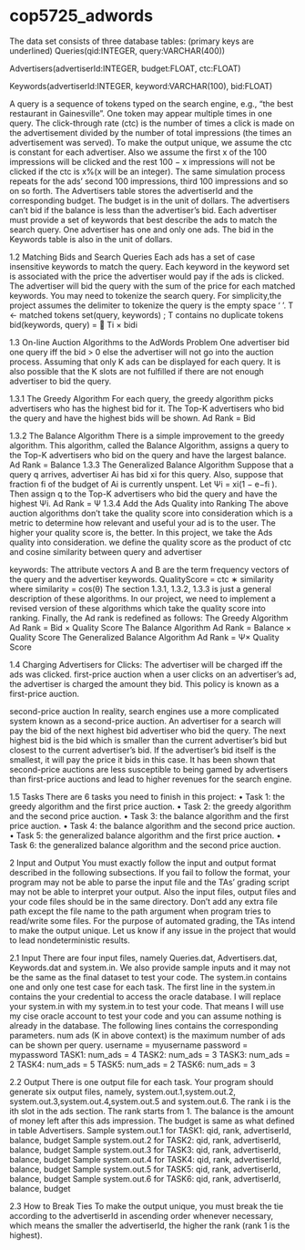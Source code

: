 cop5725_adwords
===============
The data set consists of three database tables: (primary keys are underlined)
Queries(qid:INTEGER, query:VARCHAR(400)) 

Advertisers(advertiserId:INTEGER, budget:FLOAT, ctc:FLOAT) 

Keywords(advertiserId:INTEGER, keyword:VARCHAR(100), bid:FLOAT)


A query is a sequence of tokens typed on the search engine, e.g., “the best restaurant in Gainesville”. 
One token may appear multiple times in one query. The click-through rate (ctc) is the number of times a 
click is made on the advertisement divided by the number of total impressions (the times an advertisement 
was served). To make the output unique, we assume the ctc is constant for each advertiser. Also we assume 
the first x of the 100 impressions will be clicked and the rest 100 − x impressions will not be clicked if 
the ctc is x%(x will be an integer). The same simulation process repeats for the ads’ second 100 impressions, 
third 100 impressions and so on so forth. The Advertisers table stores the advertiserId and the corresponding 
budget. The budget is in the unit of dollars. The advertisers can’t bid if the balance is less than the 
advertiser’s bid. Each advertiser must provide a set of keywords that best describe the ads to match the 
search query. One advertiser has one and only one ads. The bid in the Keywords table is also in the unit 
of dollars.

1.2 Matching Bids and Search Queries
Each ads has a set of case insensitive keywords to match the query. Each keyword in the keyword set is associated
with the price the advertiser would pay if the ads is clicked. The advertiser will bid the query with the sum of 
the price for each matched keywords. You may need to tokenize the search query. For simplicity,the project assumes
the delimiter to tokenize the query is the empty space ‘ ’.
T ← matched tokens set(query, keywords) ; T contains no duplicate tokens bid(keywords, query) = 􏰀 Ti × bidi


1.3 On-line Auction Algorithms to the AdWords Problem
One advertiser bid one query iff the bid > 0 else the advertiser will not go into the auction process. Assuming that 
only K ads can be displayed for each query. It is also possible that the K slots are not fulfilled if there are not 
enough advertiser to bid the query.

1.3.1 The Greedy Algorithm
For each query, the greedy algorithm picks advertisers who has the highest bid for it. The Top-K advertisers who bid 
the query and have the highest bids will be shown.
Ad Rank = Bid

1.3.2 The Balance Algorithm
There is a simple improvement to the greedy algorithm. This algorithm, called the Balance Algorithm, assigns a query 
to the Top-K advertisers who bid on the query and have the largest balance.
Ad Rank = Balance
1.3.3 The Generalized Balance Algorithm
Suppose that a query q arrives, advertiser Ai has bid xi for this query. Also, suppose that fraction fi of the budget 
of Ai is currently unspent. Let Ψi = xi(1 − e−fi ). Then assign q to the Top-K advertisers who bid the query and have 
the highest Ψi.
Ad Rank = Ψ
1.3.4 Add the Ads Quality into Ranking
The above auction algorithms don’t take the quality score into consideration which is a metric to determine how 
relevant and useful your ad is to the user. The higher your quality score is, the better. In this project, we take 
the Ads quality into consideration. we define the quality score as the product of ctc and cosine similarity between 
query and advertiser

keywords: The attribute vectors A and B are the term frequency vectors of the query and the advertiser keywords.
QualityScore = ctc ∗ similarity where similarity = cos(θ) 
The section 1.3.1, 1.3.2, 1.3.3 is just a general description of these algorithms. In our project, we need to implement
a revised version of these algorithms which take the quality score into ranking. Finally, the Ad rank is redefined as 
follows:
The Greedy Algorithm Ad Rank = Bid × Quality Score
The Balance Algorithm Ad Rank = Balance × Quality Score
The Generalized Balance Algorithm Ad Rank = Ψ× Quality Score


1.4 Charging Advertisers for Clicks:
The advertiser will be charged iff the ads was clicked.
first-price auction when a user clicks on an advertiser’s ad, the advertiser is charged the
amount they bid. This policy is known as a first-price auction.

second-price auction In reality, search engines use a more complicated system known as a second-price auction. 
An advertiser for a search will pay the bid of the next highest bid advertiser who bid the query. The next highest 
bid is the bid which is smaller than the current advertiser’s bid but closest to the current advertiser’s bid. 
If the advertiser’s bid itself is the smallest, it will pay the price it bids in this case. It has been shown that 
second-price auctions are less susceptible to being gamed by advertisers than first-price auctions and lead to higher 
revenues for the search engine.

1.5 Tasks
There are 6 tasks you need to finish in this project:
• Task 1: the greedy algorithm and the first price auction.
• Task 2: the greedy algorithm and the second price auction.
• Task 3: the balance algorithm and the first price auction.
• Task 4: the balance algorithm and the second price auction.
• Task 5: the generalized balance algorithm and the first price auction.
• Task 6: the generalized balance algorithm and the second price auction.


2 Input and Output
You must exactly follow the input and output format described in the following subsections. If you fail to follow the 
format, your program may not be able to parse the input file and the TAs’ grading script may not be able to interpret 
your output. Also the input files, output files and your code files should be in the same directory. Don’t add any 
extra file path except the file name to the path argument when program tries to read/write some files. For the purpose 
of automated grading, the TAs intend to make the output unique. Let us know if any issue in the project that would to 
lead nondeterministic results.


2.1 Input
There are four input files, namely Queries.dat, Advertisers.dat, Keywords.dat and system.in. We also provide sample 
inputs and it may not be the same as the final dataset to test your code. The system.in contains one and only one test
case for each task. The first line in the system.in contains the your credential to access the oracle database. I will
replace your system.in with my system.in to test your code. That means I will use my cise oracle account to test your 
code and you can assume nothing is already in the database. The following lines contains the corresponding parameters. 
num ads (K in above context) is the maximum number of ads can be shown per query.
username = myusername
password = mypassword
TASK1: num_ads = 4
TASK2: num_ads = 3
TASK3: num_ads = 2
TASK4: num_ads = 5
TASK5: num_ads = 2
TASK6: num_ads = 3

2.2 Output
There is one output file for each task. Your program should generate six output files, namely, system.out.1,system.out.2,
system.out.3,system.out.4,system.out.5 and system.out.6. The rank i is the ith slot in the ads section. The rank starts
from 1. The balance is the amount of money left after this ads impression. The budget is same as what defined in table 
Advertisers.
Sample system.out.1 for TASK1:
qid, rank, advertiserId, balance, budget
Sample system.out.2 for TASK2:
qid, rank, advertiserId, balance, budget
Sample system.out.3 for TASK3:
qid, rank, advertiserId, balance, budget
Sample system.out.4 for TASK4:
qid, rank, advertiserId, balance, budget
Sample system.out.5 for TASK5:
qid, rank, advertiserId, balance, budget
Sample system.out.6 for TASK6:
qid, rank, advertiserId, balance, budget


2.3 How to Break Ties
To make the output unique, you must break the tie according to the advertiserId in ascending order whenever necessary, which
means the smaller the advertiserId, the higher the rank (rank 1 is the highest).

